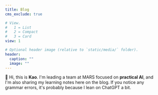 ```yaml
---
title: Blog
cms_exclude: true

# View.
#   1 = List
#   2 = Compact
#   3 = Card
view: 1

# Optional header image (relative to `static/media/` folder).
header:
  caption: ""
  image: ""
---
```


👋 Hi, this is **Kao**. I'm leading a team at MARS focused on **practical AI**, and I'm also sharing my learning notes here on the blog. If you notice any grammar errors, it's probably because I lean on ChatGPT a bit.